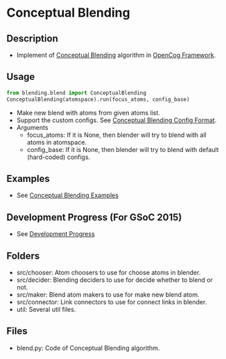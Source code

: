 # Conceptual Blending 
## Description
* Implement of [Conceptual Blending](https://en.wikipedia.org/wiki/Conceptual_blending) algorithm in [OpenCog Framework](https://github.com/opencog/opencog).

## Usage
```python
from blending.blend import ConceptualBlending
ConceptualBlending(atomspace).run(focus_atoms, config_base)
```
* Make new blend with atoms from given atoms list.
* Support the custom configs. See [Conceptual Blending Config Format](https://github.com/opencog/opencog/tree/master/opencog/python/blending/doc/blend-config-format.md).
* Arguments
  * focus_atoms: If it is None, then blender will try to blend with all atoms 
  in atomspace.
  * config_base: If it is None, then blender will try to blend with default
  (hard-coded) configs.

## Examples
* See [Conceptual Blending Examples](https://github.com/opencog/opencog/tree/master/examples/python/conceptual_blending/README.md)

## Development Progress (For GSoC 2015)
* See [Development Progress](http://wiki.dong-min.kim/GSoC_2015_-_Conceptual_Blending#Progress)

## Folders
* src/chooser: Atom choosers to use for choose atoms in blender.
* src/decider: Blending deciders to use for decide whether to blend or not.
* src/maker: Blend atom makers to use for make new blend atom.
* src/connector: Link connectors to use for connect links in blender.
* util: Several util files.
  
## Files
* blend.py: Code of Conceptual Blending algorithm.

